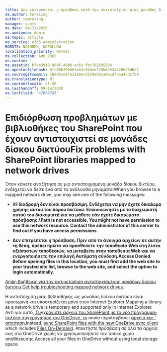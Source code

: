 ```yaml
---
title: Δεν επιτρέπεται η πρόσβαση κατά την αντιστοίχιση μιας μονάδας δίσκου στο SharePoint
ms.author: toresing
author: tomresing
manager: scotv
ms.date: 04/21/2020
ms.audience: Admin
ms.topic: article
ms.service: o365-administration
ROBOTS: NOINDEX, NOFOLLOW
localization_priority: Normal
ms.collection: Adm_O365
ms.custom: ''
ms.assetid: b7da3918-969f-40bb-acb3-fbc762605504
ms.openlocfilehash: 8fc866390d63443c94beef76b6a53a628b85d6d2
ms.sourcegitcommit: c6692ce0fa1358ec3529e59ca0ecdfdea4cdc759
ms.translationtype: MT
ms.contentlocale: el-GR
ms.lasthandoff: 09/14/2020
ms.locfileid: "47668743"
---
```

# <a name="fix-problems-with-sharepoint-libraries-mapped-to-network-drives"></a><span data-ttu-id="f1542-102">Επιδιόρθωση προβλημάτων με βιβλιοθήκες του SharePoint που έχουν αντιστοιχιστεί σε μονάδες δίσκου δικτύου</span><span class="sxs-lookup"><span data-stu-id="f1542-102">Fix problems with SharePoint libraries mapped to network drives</span></span>

<span data-ttu-id="f1542-103">Όταν κάνετε αναζήτηση σε μια αντιστοιχισμένη μονάδα δίσκου δικτύου, ενδέχεται να δείτε ένα από τα ακόλουθα μηνύματα:</span><span class="sxs-lookup"><span data-stu-id="f1542-103">When you browse to a mapped network drive, you may see one of the following messages:</span></span>
  
- <span data-ttu-id="f1542-104">**\\Η διαδρομή δεν είναι προσβάσιμη. Ενδέχεται να μην έχετε δικαίωμα χρήσης αυτού του πόρου δικτύου. Επικοινωνήστε με το διαχειριστή αυτού του διακομιστή για να μάθετε εάν έχετε δικαιώματα πρόσβασης.**</span><span class="sxs-lookup"><span data-stu-id="f1542-104">**\\Path is not accessible. You might not have permission to use this network resource. Contact the administrator of this server to find out if you have access permissions.**</span></span>

- <span data-ttu-id="f1542-105">**Δεν επιτρέπεται η πρόσβαση. Πριν από το άνοιγμα αρχείων σε αυτήν τη θέση, πρέπει πρώτα να προσθέσετε την τοποθεσία Web στη λίστα αξιόπιστων τοποθεσιών, να μεταβείτε στην τοποθεσία Web και να ενεργοποιήσετε την επιλογή Αυτόματη σύνδεση.**</span><span class="sxs-lookup"><span data-stu-id="f1542-105">**Access Denied. Before opening files in this location, you must first add the web site to your trusted site list, browse to the web site, and select the option to login automatically.**</span></span>

<span data-ttu-id="f1542-106">[Λήψη βοήθειας για την αντιμετώπιση αντιστοιχισμένης μονάδων δίσκου δικτύου](https://docs.microsoft.com/sharepoint/support/administration/troubleshoot-mapped-network-drives).</span><span class="sxs-lookup"><span data-stu-id="f1542-106">[Get help troubleshooting mapped network drives](https://docs.microsoft.com/sharepoint/support/administration/troubleshoot-mapped-network-drives).</span></span>
  
<span data-ttu-id="f1542-107">Η αντιστοίχιση μιας βιβλιοθήκης ως μονάδας δίσκου δικτύου είναι προσωρινή και υποστηρίζεται μόνο στον Internet Explorer.</span><span class="sxs-lookup"><span data-stu-id="f1542-107">Mapping a library as a network drive is temporary and supported only in Internet Explorer.</span></span> <span data-ttu-id="f1542-108">Αντί για αυτό, [Συγχρονίστε αρχεία του SharePoint με το νέο πρόγραμμα-πελάτη συγχρονισμού του OneDrive, το](https://support.office.com/article/6de9ede8-5b6e-4503-80b2-6190f3354a88.aspx) οποίο περιλαμβάνει [αρχεία κατ ' απαίτηση](https://support.office.com/article/0e6860d3-d9f3-4971-b321-7092438fb38e.aspx).</span><span class="sxs-lookup"><span data-stu-id="f1542-108">Instead, [sync SharePoint files with the new OneDrive sync client](https://support.office.com/article/6de9ede8-5b6e-4503-80b2-6190f3354a88.aspx) which includes [Files On-Demand](https://support.office.com/article/0e6860d3-d9f3-4971-b321-7092438fb38e.aspx).</span></span> <span data-ttu-id="f1542-109">Αποκτήστε πρόσβαση σε όλα τα αρχεία σας στο OneDrive χωρίς να χρησιμοποιήσετε τον τοπικό χώρο αποθήκευσης.</span><span class="sxs-lookup"><span data-stu-id="f1542-109">Access all your files in OneDrive without using local storage space.</span></span>
  